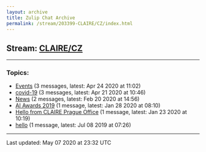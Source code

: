 ```yaml
---
layout: archive
title: Zulip Chat Archive
permalink: /stream/203399-CLAIRE/CZ/index.html
---
```


## Stream: [CLAIRE/CZ](https://claire4ai.github.io/archive/stream/203399-CLAIRE/CZ/index.html)
---

### Topics:

* [Events](topic/Events.html) (3 messages, latest: Apr 24 2020 at 11:02)
* [covid-19](topic/covid-19.html) (3 messages, latest: Apr 21 2020 at 10:46)
* [News](topic/News.html) (2 messages, latest: Feb 20 2020 at 14:56)
* [AI Awards 2019](topic/AI.20Awards.202019.html) (1 message, latest: Jan 28 2020 at 08:10)
* [Hello from CLAIRE Prague Office](topic/Hello.20from.20CLAIRE.20Prague.20Office.html) (1 message, latest: Jan 23 2020 at 10:19)
* [hello](topic/hello.html) (1 message, latest: Jul 08 2019 at 07:26)

<hr><p>Last updated: May 07 2020 at 23:32 UTC</p>